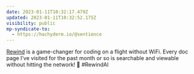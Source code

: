 ```yaml
---
date: 2023-01-11T10:32:17.479Z
updated: 2023-01-11T10:32:52.175Z
visibility: public
mp-syndicate-to:
  - https://hachyderm.io/@sentience
---
```

[Rewind](https://www.rewind.ai) is a game-changer for coding on a flight without WiFi. Every doc page I’ve visited for the past month or so is searchable and viewable without hitting the network! 🤯 #RewindAI
